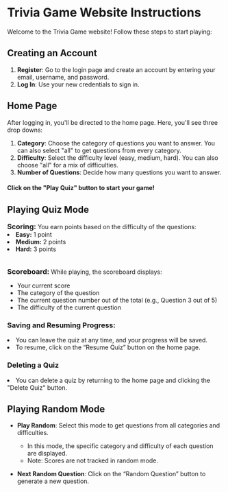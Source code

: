 # Trivia Game Website Instructions

Welcome to the Trivia Game website! Follow these steps to start playing:

## Creating an Account

1. **Register**: Go to the login page and create an account by entering your email, username, and password.
2. **Log In**: Use your new credentials to sign in.

## Home Page

After logging in, you'll be directed to the home page. Here, you'll see three drop downs:

1. **Category**: Choose the category of questions you want to answer. You can also select "all" to get questions from every category.
2. **Difficulty**: Select the difficulty level (easy, medium, hard). You can also choose "all" for a mix of difficulties.
3. **Number of Questions**: Decide how many questions you want to answer.

#### Click on the "Play Quiz" button to start your game!

## Playing Quiz Mode

<h3 style="display: inline;">Scoring:</h3>
<h4 style="display: inline; font-weight: normal;">You earn points based on the difficulty of the questions:</h4>
  <li><span style="font-weight: bold;">Easy:</span> 1 point</li>
  <li><span style="font-weight: bold;">Medium:</span> 2 points</li>
  <li><span style="font-weight: bold;">Hard:</span> 3 points</li>

<br>
<br>

<h3 style="display: inline;">Scoreboard:</h3> 
<h4 style="display: inline; font-weight: normal">While playing, the scoreboard displays:</h4>
<ul>
  <li>Your current score</li>
  <li>The category of the question</li>
  <li>The current question number out of the total (e.g., Question 3 out of 5)</li>
  <li>The difficulty of the current question</li>
</ul>
 
<h3>Saving and Resuming Progress:</h3>
<li>You can leave the quiz at any time, and your progress will be saved.
<li>To resume, click on the “Resume Quiz” button on the home page.

<h3>Deleting a Quiz</h3>
<li>You can delete a quiz by returning to the home page and clicking the "Delete Quiz" button.

## Playing Random Mode

- **Play Random**: Select this mode to get questions from all categories and difficulties.
  - In this mode, the specific category and difficulty of each question are displayed.
  - Note: Scores are not tracked in random mode.

- **Next Random Question**: Click on the “Random Question” button to generate a new question.

<br><br>
